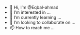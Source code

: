 - 👋 Hi, I’m @Eqbal-ahmad
- 👀 I’m interested in ...
- 🌱 I’m currently learning ...
- 💞️ I’m looking to collaborate on ...
- 📫 How to reach me ...

<!---
Eqbal-ahmad/Eqbal-ahmad is a ✨ special ✨ repository because its `README.md` (this file) appears on your GitHub profile.
You can click the Preview link to take a look at your changes.
--->
